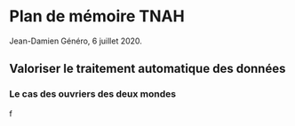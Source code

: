 # Plan de mémoire TNAH

Jean-Damien Généro, 6 juillet 2020.

## Valoriser le traitement automatique des données

### Le cas des ouvriers des deux mondes

f